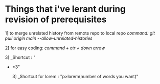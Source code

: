 # Things that i've lerant during revision of prerequisites
1] to merge unrelated history from remote repo to local repo
*command: git pull origin main --allow-unrelated-histories*

2] for easy coding: *command + ctr + down arrow*

3] _Shortcut : "<ul><li>*3"

3] _Shortcut for lorem : "p>lorem(number of words you want)"

